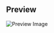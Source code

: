 ## Preview
![Preview Image](https://github.com/rotgruengelb/some-badges/assets/75038404/2f88d09b-6aae-4c0b-8675-0f8dd1c1d764)
